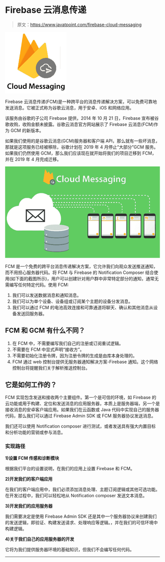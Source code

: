 # Firebase 云消息传递

> 原文：<https://www.javatpoint.com/firebase-cloud-messaging>

![Firebase Cloud Messaging](img/ab9e50f7ba6a00ad9738e115ba5810c1.png)

Firebase 云消息传递(FCM)是一种跨平台的消息传递解决方案，可以免费可靠地发送消息。它被正式称为谷歌云消息，用于安卓、iOS 和网络应用。

该服务由谷歌的子公司 Firebase 提供，2014 年 10 月 21 日，Firebase 宣布被谷歌收购，收购金额未披露。谷歌云消息官方网站展示了 Firebase 云消息(FCM)作为 GCM 的新版本。

如果我们使用的是谷歌云消息(GCM)服务器和客户端 API，那么就有一些坏消息，那就是这项服务已经被移除，谷歌计划在 2019 年 4 月停止“大部分”GCM 服务。如果我们仍然使用 GCM，那么我们应该现在就开始将我们的项目迁移到 FCM，并在 2019 年 4 月完成迁移。

![Firebase Cloud Messaging](img/402d895a98a2c0c1c5391ae638490f18.png)

FCM 是一个免费的跨平台消息传递解决方案，它允许我们向观众发送推送通知，而不用担心服务器代码。将 FCM 与 Firebase 的 Notification Composer 结合使用(如下面的截图所示)，用户可以创建针对用户群中非常特定部分的通知，通常无需编写任何特定代码。使用 FCM:

1.  我们可以发送数据消息和通知消息。
2.  我们可以为单个设备、设备组或订阅某个主题的设备分发消息。
3.  我们可以通过 FCM 的电池高效连接和可靠通道将聊天、确认和其他消息从设备发送回服务器。

## FCM 和 GCM 有什么不同？

1.  在 FCM 中，不需要编写我们自己的注册或订阅重试逻辑。
2.  不需要在 FCM 中显式声明“接收方”。
3.  不需要初始化注册令牌，因为注册令牌的生成是由库本身处理的。
4.  FCM 通过 web 控制台提供无服务器通知解决方案-Firebase 通知。这个网络控制台将提醒我们关于解析推送控制台。

## 它是如何工作的？

FCM 实现包含发送和接收两个主要组件。第一个是可信的环境，如 Firebase 的云功能或用于构建、定位和发送消息的应用服务器，本质上是服务器端，另一个是接收消息的安卓客户端应用。如果我们在云函数或 Java 代码中实现自己的服务器代码，那么我们可以通过 Firebase Admin SDK 或 FCM 服务器协议发送消息。

我们还可以使用 Notification composer 进行测试，或者发送具有强大内置目标和分析功能的营销或参与消息。

### 实现路径

**1)设置 FCM 传感和诊断模块**

根据我们平台的设置说明，在我们的应用上设置 Firebase 和 FCM。

**2)开发我们的客户端应用**

在我们的客户端应用中，我们必须添加消息处理、主题订阅逻辑或其他可选功能。在开发过程中，我们可以轻松地从 Notification composer 发送文本消息。

**3)开发我们的应用服务器**

我们需要决定是使用 Firebase Admin SDK 还是其中一个服务器协议来创建我们的发送逻辑，即验证、构建发送请求、处理响应等逻辑。，并在我们的可信环境中构建逻辑。

**4)关于我们自己的应用服务器的开发**

它将为我们提供服务器环境的基础知识，但我们不会编写任何代码。

* * *